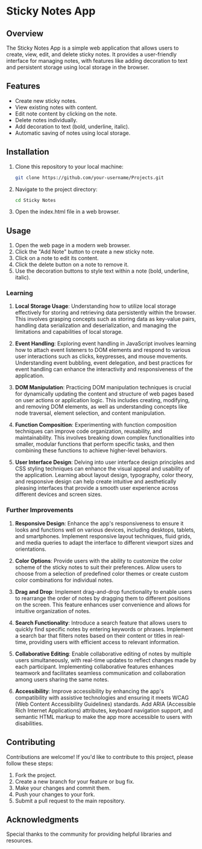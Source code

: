 # Sticky Notes App

## Overview

The Sticky Notes App is a simple web application that allows users to create, view, edit, and delete sticky notes. It provides a user-friendly interface for managing notes, with features like adding decoration to text and persistent storage using local storage in the browser.

## Features

- Create new sticky notes.
- View existing notes with content.
- Edit note content by clicking on the note.
- Delete notes individually.
- Add decoration to text (bold, underline, italic).
- Automatic saving of notes using local storage.

## Installation

1. Clone this repository to your local machine:

   ```bash
   git clone https://github.com/your-username/Projects.git
   ```

2. Navigate to the project directory:

   ```bash
   cd Sticky Notes
   ```

3. Open the index.html file in a web browser.

## Usage

1. Open the web page in a modern web browser.
2. Click the "Add Note" button to create a new sticky note.
3. Click on a note to edit its content.
4. Click the delete button on a note to remove it.
5. Use the decoration buttons to style text within a note (bold, underline, italic).

### Learning

1. **Local Storage Usage**: Understanding how to utilize local storage effectively for storing and retrieving data persistently within the browser. This involves grasping concepts such as storing data as key-value pairs, handling data serialization and deserialization, and managing the limitations and capabilities of local storage.

2. **Event Handling**: Exploring event handling in JavaScript involves learning how to attach event listeners to DOM elements and respond to various user interactions such as clicks, keypresses, and mouse movements. Understanding event bubbling, event delegation, and best practices for event handling can enhance the interactivity and responsiveness of the application.

3. **DOM Manipulation**: Practicing DOM manipulation techniques is crucial for dynamically updating the content and structure of web pages based on user actions or application logic. This includes creating, modifying, and removing DOM elements, as well as understanding concepts like node traversal, element selection, and content manipulation.

4. **Function Composition**: Experimenting with function composition techniques can improve code organization, reusability, and maintainability. This involves breaking down complex functionalities into smaller, modular functions that perform specific tasks, and then combining these functions to achieve higher-level behaviors.

5. **User Interface Design**: Delving into user interface design principles and CSS styling techniques can enhance the visual appeal and usability of the application. Learning about layout design, typography, color theory, and responsive design can help create intuitive and aesthetically pleasing interfaces that provide a smooth user experience across different devices and screen sizes.

### Further Improvements

1. **Responsive Design**: Enhance the app's responsiveness to ensure it looks and functions well on various devices, including desktops, tablets, and smartphones. Implement responsive layout techniques, fluid grids, and media queries to adapt the interface to different viewport sizes and orientations.

2. **Color Options**: Provide users with the ability to customize the color scheme of the sticky notes to suit their preferences. Allow users to choose from a selection of predefined color themes or create custom color combinations for individual notes.

3. **Drag and Drop**: Implement drag-and-drop functionality to enable users to rearrange the order of notes by dragging them to different positions on the screen. This feature enhances user convenience and allows for intuitive organization of notes.

4. **Search Functionality**: Introduce a search feature that allows users to quickly find specific notes by entering keywords or phrases. Implement a search bar that filters notes based on their content or titles in real-time, providing users with efficient access to relevant information.

5. **Collaborative Editing**: Enable collaborative editing of notes by multiple users simultaneously, with real-time updates to reflect changes made by each participant. Implementing collaborative features enhances teamwork and facilitates seamless communication and collaboration among users sharing the same notes.

6. **Accessibility**: Improve accessibility by enhancing the app's compatibility with assistive technologies and ensuring it meets WCAG (Web Content Accessibility Guidelines) standards. Add ARIA (Accessible Rich Internet Applications) attributes, keyboard navigation support, and semantic HTML markup to make the app more accessible to users with disabilities.

## Contributing

Contributions are welcome! If you'd like to contribute to this project, please follow these steps:

1. Fork the project.
2. Create a new branch for your feature or bug fix.
3. Make your changes and commit them.
4. Push your changes to your fork.
5. Submit a pull request to the main repository.

## Acknowledgments

Special thanks to the community for providing helpful libraries and resources.
